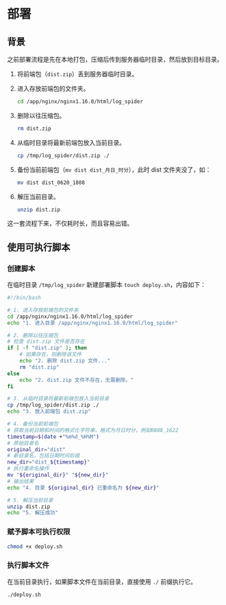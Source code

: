 # 部署

## 背景

之前部署流程是先在本地打包，压缩后传到服务器临时目录，然后放到目标目录。

1. 将前端包（`dist.zip`）丢到服务器临时目录。

2. 进入存放前端包的文件夹。

    ```sh
    cd /app/nginx/nginx1.16.0/html/log_spider
    ```

3. 删除以往压缩包。

    ```sh
    rm dist.zip
    ```

4. 从临时目录将最新前端包放入当前目录。

    ```sh
    cp /tmp/log_spider/dist.zip ./
    ```

5. 备份当前前端包（`mv dist dist_月日_时分`），此时 dist 文件夹没了，如：

    ```sh
    mv dist dist_0620_1808
    ```

6. 解压当前目录。

    ```sh
    unzip dist.zip
    ```

这一套流程下来，不仅耗时长，而且容易出错。

## 使用可执行脚本

### 创建脚本

在临时目录 `/tmp/log_spider` 新建部署脚本 `touch deploy.sh`，内容如下：

```sh
#!/bin/bash

# 1. 进入存放前端包的文件夹
cd /app/nginx/nginx1.16.0/html/log_spider
echo "1. 进入目录 /app/nginx/nginx1.16.0/html/log_spider"

# 2. 删除以往压缩包
# 检查 dist.zip 文件是否存在
if [ -f "dist.zip" ]; then
    # 如果存在，则删除该文件
    echo "2. 删除 dist.zip 文件..."
    rm "dist.zip"
else
    echo "2. dist.zip 文件不存在，无需删除。"
fi

# 3. 从临时目录将最新前端包放入当前目录
cp /tmp/log_spider/dist.zip ./
echo "3. 放入前端包 dist.zip"

# 4. 备份当前前端包
# 获取当前日期和时间的格式化字符串，格式为月日时分，例如0808_1622
timestamp=$(date +"%m%d_%H%M")
# 原始目录名
original_dir="dist"
# 新目录名，包括日期时间后缀
new_dir="dist_${timestamp}"
# 执行重命名操作
mv "${original_dir}" "${new_dir}"
# 输出结果
echo "4. 目录 ${original_dir} 已重命名为 ${new_dir}"

# 5. 解压当前目录
unzip dist.zip
echo "5. 解压成功"
```

### 赋予脚本可执行权限

```sh
chmod +x deploy.sh
```

### 执行脚本文件

在当前目录执行，如果脚本文件在当前目录，直接使用 `./` 前缀执行它。

```sh
./deploy.sh
```
